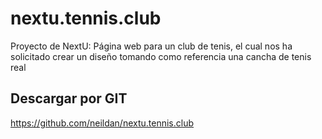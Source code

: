 # nextu.tennis.club
Proyecto de NextU: Página web para un club de tenis, el cual nos ha solicitado crear un diseño tomando como referencia una cancha de tenis real

## Descargar por GIT
https://github.com/neildan/nextu.tennis.club